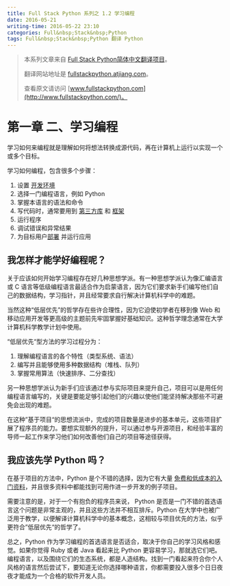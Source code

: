 ```yaml
---
title: Full Stack Python 系列之 1.2 学习编程
date: 2016-05-21
writing-time: 2016-05-22 23:10
categories: Full&nbsp;Stack&nbsp;Python
tags: Full&nbsp;Stack&nbsp;Python 翻译 Python
---
```


> 本系列文章来自 [Full Stack Python简体中文翻译项目](https://github.com/haiiiiiyun/fullstackpython.cn)。
>
> 翻译网站地址是 [fullstackpython.atjiang.com](http://fullstackpython.atjiang.com)。
>
> 查看原文请访问 [www.fullstackpython.com](http://www.fullstackpython.com/)。

# 第一章 二、学习编程
学习如何来编程就是理解如何将想法转换成源代码，再在计算机上运行以实现一个或多个目标。

学习如何编程，包含很多个步骤：

1. 设置 [开发环境](http://fullstackpython.atjiang.com/development-environments.html)
1. 选择一门编程语言，例如 Python
1. 掌握本语言的语法和命令
1. 写代码时，通常要用到 [第三方库](http://fullstackpython.atjiang.com/application-dependencies.html) 和 [框架](http://fullstackpython.atjiang.com/web-frameworks.html)
1. 运行程序
1. 调试错误和异常结果
1. 为目标用户[部署](http://fullstackpython.atjiang.com/deployment.html) 并运行应用


## 我怎样才能学好编程呢？

关于应该如何开始学习编程存在好几种思想学派。有一种思想学派认为像汇编语言或 C 语言等低级编程语言最适合作为启蒙语言，因为它们要求新手们编写他们自己的数据结构，学习指针，并且经常要求自行解决计算机科学中的难题。

当然这种“低层优先”的哲学存在些许合理性，因为它迫使初学者在移到像 Web 和移动应用开发等更高级的主题前先牢固掌握好基础知识。这种哲学理念通常在大学计算机科学教学计划中使用。

“低层优先“型方法的学习过程分为：

1. 理解编程语言的各个特性（类型系统、语法）
1. 编写并且能够使用多种数据结构（堆栈、队列）
1. 掌握常用算法（快速排序、二分查找）

另一种思想学派认为新手们应该通过参与实际项目来提升自己，项目可以是用任何编程语言编写的，关键是要能足够引起他们的兴趣以使他们能坚持解决那些不可避免会出现的难题。

在这种”基于项目“的思想流派中，完成的项目数量是进步的基本单元，这些项目扩展了程序员的能力。要想实现额外的提升，可以通过参与开源项目，和经验丰富的导师一起工作来学习他们如何改善他们自己的项目等途径获得。

## 我应该先学 Python 吗？

在基于项目的方法中，Python 是个不错的选择，因为它有大量 [免费和低成本的入门资料](http://fullstackpython.atjiang.com/best-python-resources.html)，并且很多资料中都能找到可用作进一步开发的例子项目。

需要注意的是，对于一个有抱负的程序员来说， Python 是否是一门不错的首选语言这个问题是非常主观的，并且这些方法并不相互排斥。Python 在大学中也被广泛用于教学，以便解译计算机科学中的基本概念，这相较与项目优先的方法，似乎更符合”低层优先“的哲学了。

总之，Python 作为学习编程的首选语言是否适合，取决于你自己的学习风格和感觉。如果你觉得 Ruby 或者 Java 看起来比 Python 更容易学习，那就选它们吧。编程语言，以及围绕它们的生态系统，都是人造结构。找到一门看起来符合你个人风格的语言然后尝试下，要知道无论你选择哪种语言，你都需要投入很多个日日夜夜才能成为一个合格的软件开发人员。
